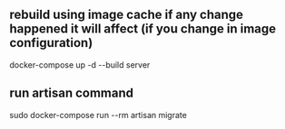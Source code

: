 ## rebuild using image cache if any change happened it will affect (if you change in image configuration)
docker-compose up -d --build server  

## run artisan command
sudo docker-compose run  --rm artisan migrate   
